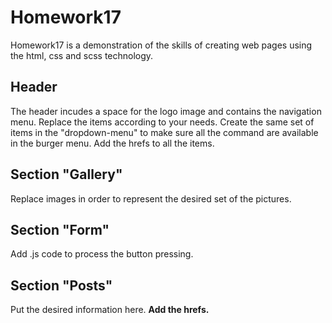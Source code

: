 # Homework17

Homework17 is a demonstration of the skills of creating web pages using the html, css and scss technology. 

## Header

The header incudes a space for the logo image and contains the navigation menu. Replace the items according to your needs. 
Create the same set of items in the "dropdown-menu" to make sure all the command are available in the burger menu. Add the hrefs to all the items. 

## Section "Gallery"

Replace images in order to represent the desired set of the pictures. 

## Section "Form"

Add .js code to process the button pressing. 

## Section "Posts"

Put the desired information here. **Add the hrefs.** 
